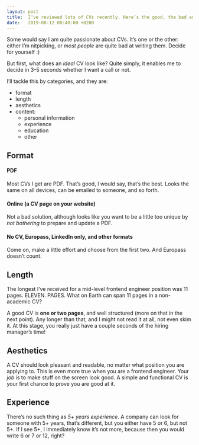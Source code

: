 ```yaml
---
layout: post
title:  Iʼve reviewed lots of CVs recently. Hereʼs the good, the bad and the ugly
date:   2019-08-12 08:40:00 +0200
---
```


Some would say I am quite passionate about CVs. Itʼs one or the other: either Iʼm nitpicking, or _most people_ are quite bad at writing them. Decide for yourself :)

But first, what does an _ideal_ CV look like? Quite simply, it enables me to decide in 3–5 seconds whether I want a call or not.

Iʼll tackle this by categories, and they are:
- format
- length
- aesthetics
- content:
  - personal information
  - experience
  - education
  - other

## Format

#### PDF
Most CVs I get are PDF. Thatʼs good, I would  say, thatʼs the best. Looks the same on all devices, can be emailed to someone, and so forth.

#### Online (a CV page on your website)
Not a bad solution, although looks like you want to be a little too unique by _not bothering_ to prepare and update a PDF.

#### No CV, Europass, LinkedIn only, and other formats
Come on, make a little effort and choose from the first two. And Europass doesnʼt count.

## Length

The longest Iʼve received for a mid-level frontend engineer position was 11 pages. ELEVEN. PAGES. What on Earth can span 11 pages in a non-academic CV?

A good CV is **one or two pages**, and well structured (more on that in the next point). Any longer than that, and I might not read it at all, not even skim it. At this stage, you really just have a couple seconds of the hiring managerʼs time!

## Aesthetics

A CV should look pleasant and readable, no matter what position you are applying to. This is even more true when you are a frontend engineer. Your _job_ is to make stuff on the screen look good. A simple and functional CV is your first chance to prove you are good at it.

## Experience

Thereʼs no such thing as _5+ years experience_. A company can look for someone with 5+ years, thatʼs different, but you either have 5 or 6, but not 5+. If I see 5+, I immediately know itʼs not more, because then you would write 6 or 7 or 12, right?
